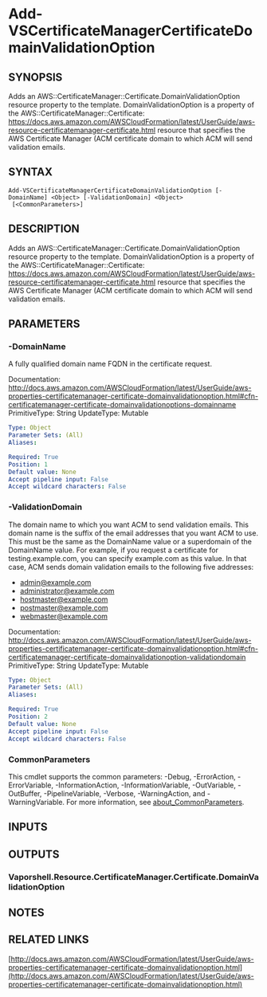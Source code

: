 # Add-VSCertificateManagerCertificateDomainValidationOption

## SYNOPSIS
Adds an AWS::CertificateManager::Certificate.DomainValidationOption resource property to the template.
DomainValidationOption is a property of the AWS::CertificateManager::Certificate: https://docs.aws.amazon.com/AWSCloudFormation/latest/UserGuide/aws-resource-certificatemanager-certificate.html resource that specifies the AWS Certificate Manager (ACM certificate domain to which ACM will send validation emails.

## SYNTAX

```
Add-VSCertificateManagerCertificateDomainValidationOption [-DomainName] <Object> [-ValidationDomain] <Object>
 [<CommonParameters>]
```

## DESCRIPTION
Adds an AWS::CertificateManager::Certificate.DomainValidationOption resource property to the template.
DomainValidationOption is a property of the AWS::CertificateManager::Certificate: https://docs.aws.amazon.com/AWSCloudFormation/latest/UserGuide/aws-resource-certificatemanager-certificate.html resource that specifies the AWS Certificate Manager (ACM certificate domain to which ACM will send validation emails.

## PARAMETERS

### -DomainName
A fully qualified domain name FQDN in the certificate request.

Documentation: http://docs.aws.amazon.com/AWSCloudFormation/latest/UserGuide/aws-properties-certificatemanager-certificate-domainvalidationoption.html#cfn-certificatemanager-certificate-domainvalidationoptions-domainname
PrimitiveType: String
UpdateType: Mutable

```yaml
Type: Object
Parameter Sets: (All)
Aliases:

Required: True
Position: 1
Default value: None
Accept pipeline input: False
Accept wildcard characters: False
```

### -ValidationDomain
The domain name to which you want ACM to send validation emails.
This domain name is the suffix of the email addresses that you want ACM to use.
This must be the same as the DomainName value or a superdomain of the DomainName value.
For example, if you request a certificate for testing.example.com, you can specify example.com as this value.
In that case, ACM sends domain validation emails to the following five addresses:
+ admin@example.com
+ administrator@example.com
+ hostmaster@example.com
+ postmaster@example.com
+ webmaster@example.com

Documentation: http://docs.aws.amazon.com/AWSCloudFormation/latest/UserGuide/aws-properties-certificatemanager-certificate-domainvalidationoption.html#cfn-certificatemanager-certificate-domainvalidationoption-validationdomain
PrimitiveType: String
UpdateType: Mutable

```yaml
Type: Object
Parameter Sets: (All)
Aliases:

Required: True
Position: 2
Default value: None
Accept pipeline input: False
Accept wildcard characters: False
```

### CommonParameters
This cmdlet supports the common parameters: -Debug, -ErrorAction, -ErrorVariable, -InformationAction, -InformationVariable, -OutVariable, -OutBuffer, -PipelineVariable, -Verbose, -WarningAction, and -WarningVariable. For more information, see [about_CommonParameters](http://go.microsoft.com/fwlink/?LinkID=113216).

## INPUTS

## OUTPUTS

### Vaporshell.Resource.CertificateManager.Certificate.DomainValidationOption
## NOTES

## RELATED LINKS

[http://docs.aws.amazon.com/AWSCloudFormation/latest/UserGuide/aws-properties-certificatemanager-certificate-domainvalidationoption.html](http://docs.aws.amazon.com/AWSCloudFormation/latest/UserGuide/aws-properties-certificatemanager-certificate-domainvalidationoption.html)

